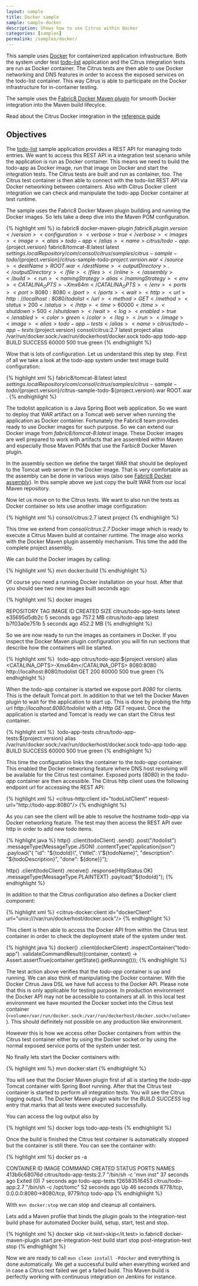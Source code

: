 ```yaml
---
layout: sample
title: Docker sample
sample: sample-docker
description: Shows how to use Citrus within Docker
categories: [samples]
permalink: /samples/docker/
---
```


This sample uses [Docker](https://www.docker.com/) for containerized application infrastructure. Both the system under test [todo-list](/samples/todo-app/) application and 
the Citrus integration tests are run as Docker container. The Citrus tests are then able to use Docker networking and DNS features in order to access the exposed services on the
todo-list container. This way Citrus is able to participate on the Docker infrastructure for in-container testing.

The sample uses the [Fabric8 Docker Maven plugin](https://maven.fabric8.io/) for smooth Docker integration into the Maven build lifecylce.

Read about the Citrus Docker integration in the [reference guide](http://www.citrusframework.org/reference/html/#docker)

Objectives
---------

The [todo-list](/samples/todo-app/) sample application provides a REST API for managing todo entries. We want to access this REST API in a integration test scenario while the application is
run as Docker container. This means we need to build the todo-app as Docker image, run that image on Docker and start the integration tests. The Citrus tests
are built and run as container, too. The Citrus test container is then able to connect with the todo-list REST API via Docker networking between containers. Also
with Citrus Docker client integration we can check and manipulate the todo-app Docker container at test runtime.

The sample uses the Fabric8 Docker Maven plugin building and running the Docker images. So lets take a deep dive into the Maven POM configuration.
  
{% highlight xml %}
<plugin>
  <groupId>io.fabric8</groupId>
  <artifactId>docker-maven-plugin</artifactId>
  <version>${fabric8.plugin.version}</version>
  <configuration>
    <verbose>true</verbose>
    <images>
      <image>
        <alias>todo-app</alias>
        <name>citrus/todo-app:${project.version}</name>
        <build>
          <from>fabric8/tomcat-8:latest</from>
          <tags>
            <tag>latest</tag>
          </tags>
          <assembly>
            <inline>
              <files>
                <file>
                  <source>${settings.localRepository}/com/consol/citrus/samples/citrus-sample-todo/${project.version}/citrus-sample-todo-${project.version}.war</source>
                  <destName>ROOT.war</destName>
                  <outputDirectory>.</outputDirectory>
                </file>
              </files>
            </inline>
          </assembly>
        </build>
        <run>
          <namingStrategy>alias</namingStrategy>
          <env>
            <CATALINA_OPTS>-Xmx64m</CATALINA_OPTS>
          </env>
          <ports>
            <port>8080:8080</port>
          </ports>
          <wait>
            <http>
              <url>http://localhost:8080/todolist</url>
              <method>GET</method>
              <status>200</status>
            </http>
            <time>60000</time>
            <shutdown>500</shutdown>
          </wait>
          <log>
            <enabled>true</enabled>
            <color>green</color>
          </log>
        </run>
      </image>
      <image>
        <alias>todo-app-tests</alias>
        <name>citrus/todo-app-tests:${project.version}</name>
        <build>
          <from>consol/citrus:2.7</from>
          <tags>
            <tag>latest</tag>
          </tags>
          <assembly>
            <descriptorRef>project</descriptorRef>
          </assembly>
        </build>
        <run>
          <namingStrategy>alias</namingStrategy>
          <volumes>
            <bind>
              <volume>/var/run/docker.sock:/var/run/dockerhost/docker.sock</volume>
            </bind>
          </volumes>
          <links>
            <link>todo-app</link>
          </links>
          <dependsOn>
            <dependsOn>todo-app</dependsOn>
          </dependsOn>
          <wait>
            <log>BUILD SUCCESS</log>
            <time>60000</time>
            <shutdown>500</shutdown>
          </wait>
          <log>
            <enabled>true</enabled>
            <color>green</color>
          </log>
        </run>
      </image>
    </images>
  </configuration>
</plugin>
{% endhighlight %}

Wow that is lots of configuration. Let us understand this step by step. First of all we take a look at the todo-app system under test image build configuration:

{% highlight xml %}
<build>
  <from>fabric8/tomcat-8:latest</from>
  <tags>
    <tag>latest</tag>
  </tags>
  <assembly>
    <inline>
      <files>
        <file>
          <source>${settings.localRepository}/com/consol/citrus/samples/citrus-sample-todo/${project.version}/citrus-sample-todo-${project.version}.war</source>
          <destName>ROOT.war</destName>
          <outputDirectory>.</outputDirectory>
        </file>
      </files>
    </inline>
  </assembly>
</build>
{% endhighlight %}

The todolist application is a Java Spring Boot web application. So we want to deploy that WAR artifact on a Tomcat web server when running the application as Docker container. Fortunately the
Fabric8 team provides ready to use Docker images for such purpose. So we can extend our Docker image from *fabric8/tomcat-8:latest* image. These Docker images are well prepared to work with
artifacts that are assembled within Maven and especially those Maven POMs that use the Farbic8 Docker Maven plugin.
 
In the assembly section we define the target WAR that should be deployed to the Tomcat web server in the Docker image. That is very comfortable as the assembly can be done in various ways 
(also see [Fabric8 Docker assembly](https://dmp.fabric8.io/#build-assembly)). In this sample above we just copy the built WAR from our local Maven repository. 

Now let us move on to the Citrus tests. We want to also run the tests as Docker container so lets use another image configuration:

{% highlight xml %}
<build>
  <from>consol/citrus:2.7</from>
  <tags>
    <tag>latest</tag>
  </tags>
  <assembly>
    <descriptorRef>project</descriptorRef>
  </assembly>
</build>
{% endhighlight %}

This time we extend from *consol/citrus:2.7* Docker image which is ready to execute a Citrus Maven build at container runtime. The image also works with the Docker Maven plugin assembly
mechanism. This time the add the complete project assembly.

We can build the Docker images by calling:

{% highlight xml %}
mvn docker:build
{% endhighlight %}

Of course you need a running Docker installation on your host. After that you should see two new images built seconds ago:

{% highlight xml %}
docker images

REPOSITORY              TAG                 IMAGE ID            CREATED             SIZE
citrus/todo-app-tests   latest              e35695d5db2c        5 seconds ago       757.2 MB
citrus/todo-app         latest              b7f03a0e751b        5 seconds ago       452.2 MB
{% endhighlight %}

So we are now ready to run the images as containers in Docker. If you inspect the Docker Maven plugin configuration you will fin run sections that describe how the containers will be started.

{% highlight xml %}
<image>
    <alias>todo-app</alias>
    <name>citrus/todo-app:${project.version}</name>
    <run>
      <namingStrategy>alias</namingStrategy>
      <env>
        <CATALINA_OPTS>-Xmx64m</CATALINA_OPTS>
      </env>
      <ports>
        <port>8080:8080</port>
      </ports>
      <wait>
        <http>
          <url>http://localhost:8080/todolist</url>
          <method>GET</method>
          <status>200</status>
        </http>
        <time>60000</time>
        <shutdown>500</shutdown>
      </wait>
      <log>
        <enabled>true</enabled>
        <color>green</color>
      </log>
    </run>
</image>
{% endhighlight %}

When the todo-app container is started we expose port *8080* for clients. This is the default Tomcat port. In addition to that we tell the Docker Maven plugin
to wait for the application to start up. This is done by probing the http url *http://localhost:8080/todolist* with a *Http GET* request. Once the application is
started and Tomcat is ready we can start the Citrus test container.

{% highlight xml %}
<image>
    <alias>todo-app-tests</alias>
    <name>citrus/todo-app-tests:${project.version}</name>
    <run>
      <namingStrategy>alias</namingStrategy>
      <volumes>
        <bind>
          <volume>/var/run/docker.sock:/var/run/dockerhost/docker.sock</volume>
        </bind>
      </volumes>
      <links>
        <link>todo-app</link>
      </links>
      <dependsOn>
        <dependsOn>todo-app</dependsOn>
      </dependsOn>
      <wait>
        <log>BUILD SUCCESS</log>
        <time>60000</time>
        <shutdown>500</shutdown>
      </wait>
      <log>
        <enabled>true</enabled>
        <color>green</color>
      </log>
    </run>
 </image>
{% endhighlight %}

This time the configuration links the container to the *todo-app* container. This enabled the Docker networking feature where DNS host resolving will
be available for the Citrus test container. Exposed ports (8080) in the *todo-app* container are then accessible. The Citrus http client uses the following endpoint url
for accessing the REST API:

{% highlight xml %}
<citrus-http:client id="todoListClient"
                    request-url="http://todo-app:8080"/>
{% endhighlight %}

As you can see the client will be able to resolve the hostname *todo-app* via Docker networking feature. The test may then access the REST API over http in order to
add new todo items.

{% highlight java %}
http()
    .client(todoClient)
    .send()
    .post("/todolist")
    .messageType(MessageType.JSON)
    .contentType("application/json")
    .payload("{ \"id\": \"${todoId}\", \"title\": \"${todoName}\", \"description\": \"${todoDescription}\", \"done\": ${done}}");

http()
    .client(todoClient)
    .receive()
    .response(HttpStatus.OK)
    .messageType(MessageType.PLAINTEXT)
    .payload("${todoId}");
{% endhighlight %}

In addition to that the Citrus configuration also defines a Docker client component:

{% highlight xml %}
<citrus-docker:client id="dockerClient"
                      url="unix:///var/run/dockerhost/docker.sock"/>
{% endhighlight %}

This client is then able to access the Docker API from within the Citrus test container in order to check the deployment state of the system under test.

{% highlight java %}
docker()
    .client(dockerClient)
    .inspectContainer("todo-app")
    .validateCommandResult((container, context) -> Assert.assertTrue(container.getState().getRunning()));
{% endhighlight %}
   
The test action above verifies that the *todo-app* container is up and running. We can also think of manipulating the Docker container. With the Docker Citrus
Java DSL we have full access to the Docker API. Please note that this is only applicable for testing purpose. In production environment the Docker API may
not be accessible to containers at all. In this local test environment we have mounted the Docker socket into the Citrus test container (`<volume>/var/run/docker.sock:/var/run/dockerhost/docker.sock</volume>`). 
This should definitely not possible on any production like environment.

However this is how we access other Docker containers from within the Citrus test container either by using the Docker socket or by using the normal exposed service
ports of the system under test.

No finally lets start the Docker containers with:

{% highlight xml %}
mvn docker:start
{% endhighlight %}

You will see that the Docker Maven plugin first of all is starting the *todo-app* Tomcat container with Spring Boot running. After that the Citrus test container is
started to perform all integration tests. You will see the Citrus logging output. The Docker Maven plugin waits for the *BUILD SUCCESS* log entry that marks that all tests
were executed successfully.

You can access the log output also by

{% highlight xml %}
docker logs todo-app-tests
{% endhighlight %}

Once the build is finished the Citrus test container is automatically stopped but the container is still there. You can see the container with:

{% highlight xml %}
docker ps -a

CONTAINER ID        IMAGE                       COMMAND                  CREATED             STATUS                     PORTS                                        NAMES
413b6c68076d        citrus/todo-app-tests:2.7   "/bin/sh -c 'mvn inst"   37 seconds ago      Exited (0) 7 seconds ago                                                todo-app-tests
f26583516453        citrus/todo-app:2.7         "/bin/sh -c /opt/tomc"   52 seconds ago      Up 46 seconds              8778/tcp, 0.0.0.0:8080->8080/tcp, 9779/tcp   todo-app
{% endhighlight %}

With `mvn docker:stop` we can stop and cleanup all containers.
 
Lets add a Maven profile that binds the plugin goals to the integration-test build phase for automated Docker build, setup, start, test and stop.
  
{% highlight xml %}
<profile>
  <id>docker</id>
  <properties>
    <test>skip</test>
    <it.test>skip</it.test>
  </properties>
  <build>
    <plugins>
      <plugin>
        <groupId>io.fabric8</groupId>
        <artifactId>docker-maven-plugin</artifactId>
        <executions>
          <execution>
            <id>start</id>
            <phase>pre-integration-test</phase>
            <goals>
              <goal>build</goal>
              <goal>start</goal>
            </goals>
          </execution>
          <execution>
            <id>stop</id>
            <phase>post-integration-test</phase>
            <goals>
              <goal>stop</goal>
            </goals>
          </execution>
        </executions>
      </plugin>
    </plugins>
  </build>
</profile>
{% endhighlight %}  

Now we are ready to call `mvn clean install -Pdocker` and everything is done automatically. We get a successful build when everything worked and
in case a Citrus test failed we get a failed build. This Maven build is perfectly working with continuous integration on Jenkins for instance.